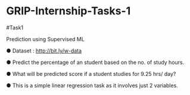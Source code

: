 # GRIP-Internship-Tasks-1

#Task1

Prediction using Supervised ML

● Dataset : http://bit.ly/w-data

● Predict the percentage of an student based on the no. of study hours.

● What will be predicted score if a student studies for 9.25 hrs/ day?

● This is a simple linear regression task as it involves just 2 variables.


